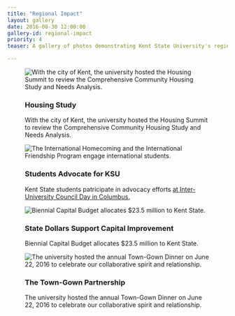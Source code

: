 ```yaml
---
title: "Regional Impact"
layout: gallery
date: 2016-08-30 12:00:00
gallery-id: regional-impact
priority: 4
teaser: A gallery of photos demonstrating Kent State University's regional impact.

---
```

<figure class="gallery__item">
			  <img class="gallery__item__image" src="{{ site.url }}/assets/img/gallery/crop/housingsummit.jpg" alt="With the city of Kent, the university hosted the Housing Summit to review the Comprehensive Community Housing Study and Needs Analysis." />
			  <figcaption>
			    <h3 class="gallery-caption__title">Housing Study</h3>
			    <p class="gallery-caption__description">With the city of Kent, the university hosted the Housing Summit to review the Comprehensive Community Housing Study and Needs Analysis.</p>
			  </figcaption>
</figure>
<figure class="gallery__item">
			  <img class="gallery__item__image" src="{{ site.url }}/assets/img/gallery/crop/iuc.jpg" alt="The International Homecoming and the International Friendship Program engage international students." />
			  <figcaption>
			    <h3 class="gallery-caption__title">Students Advocate for KSU</h3>
			    <p class="gallery-caption__description">Kent State students patricipate in advocacy efforts <a href="http://kent.meritpages.com/achievements/Inter-University-Council-Student-Advocacy-Day-at-the-Ohio-Statehouse-/60114"> at Inter-University Council Day in Columbus.</a></p>
			  </figcaption>
</figure>
<figure class="gallery__item">
			    <img class="gallery__item__image" src="{{ site.url }}/assets/img/gallery/crop/fixed.jpg" alt="Biennial Capital Budget allocates $23.5 million to Kent State." />
			    <figcaption>
			      <h3 class="gallery-caption__title">State Dollars Support Capital Improvement</h3>
			      <p class="gallery-caption__description">Biennial Capital Budget allocates $23.5 million to Kent State.</p>
			    </figcaption>
</figure>
<figure class="gallery__item">
			    <img class="gallery__item__image" src="{{ site.url }}/assets/img/gallery/crop/towngown.jpg" alt="The university hosted the annual Town-Gown Dinner on June 22, 2016 to celebrate our collaborative spirit and relationship." />
			    <figcaption>
			      <h3 class="gallery-caption__title">The Town-Gown Partnership</h3>
			      <p class="gallery-caption__description">The university hosted the annual Town-Gown Dinner on June 22, 2016 to celebrate our collaborative spirit and relationship.</p>
			    </figcaption>
</figure>
